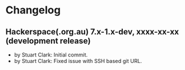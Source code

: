 Changelog
================================================================================



Hackerspace(.org.au) 7.x-1.x-dev, xxxx-xx-xx (development release)
--------------------------------------------------------------------------------

- by Stuart Clark: Initial commit.
- by Stuart Clark: Fixed issue with SSH based git URL.

